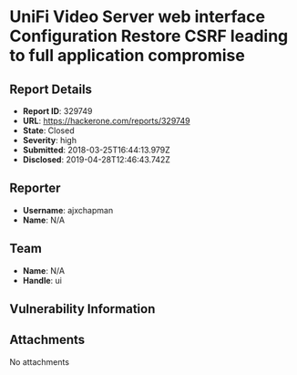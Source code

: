 # UniFi Video Server web interface Configuration Restore CSRF leading to full application compromise

## Report Details
- **Report ID**: 329749
- **URL**: https://hackerone.com/reports/329749
- **State**: Closed
- **Severity**: high
- **Submitted**: 2018-03-25T16:44:13.979Z
- **Disclosed**: 2019-04-28T12:46:43.742Z

## Reporter
- **Username**: ajxchapman
- **Name**: N/A

## Team
- **Name**: N/A
- **Handle**: ui

## Vulnerability Information


## Attachments
No attachments
